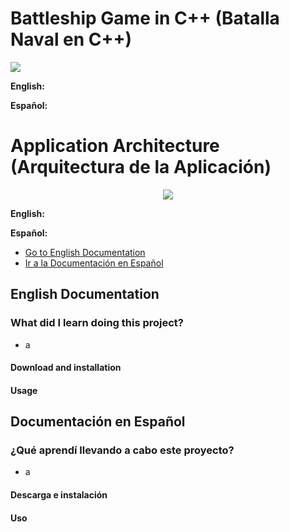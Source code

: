 <h1>Battleship Game in C++ (Batalla Naval en C++)</h1>
<img src="https://i.ibb.co/cc3Nb8K/Captura-de-pantalla-de-2020-07-27-17-47-48.png">
<p><b> English: </b> </p>
<p><b> Español: </b> </p>
<h1>Application Architecture (Arquitectura de la Aplicación)</h1>
<p align="center">
  <img src="https://i.ibb.co/zfBhrDM/Captura-de-pantalla-de-2020-07-27-17-54-23.png">
</p>
<p><b> English: </b></p>
<p><b> Español: </b> </p>
<ul>
	<li><a href="#1-english">Go to English Documentation</a></li>
	<li><a href="#2-spanish">Ir a la Documentación en Español</a></li>
</ul>
<h2 id="1-english">English Documentation</h3>
<h3> What did I learn doing this project? </h2>
<ul>
	<li>a</li>
</ul>
<h4>Download and installation</h4>
<h4>Usage</h4>
<h2 id="2-spanish">Documentación en Español</h3>
<h3> ¿Qué aprendí llevando a cabo este proyecto? </h2>
<ul>
	<li>a</li>
</ul>
<h4>Descarga e instalación</h4>
<h4>Uso</h4>
